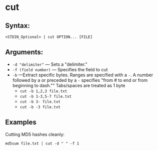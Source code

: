 # cut	
## Syntax:
```
<STDIN_Optional> | cut OPTION... [FILE]
```

## Arguments:
- `-d "delimiter"` &mdash; Sets a "delimiter."
- `-f (field number)` &mdash; Specifies the field to cut 
- `-b` &mdash;Extract specific bytes. Ranges are specified with a `-`. A number followed by a or preceded by a `-` specifies "from # to end or from beginning to dash."" Tabs/spaces are treated as 1 byte
	- `cut -b 1,2,3 file.txt` 
	- `cut -b 1-3,5-7 file.txt`
	- `cut -b 3- file.txt` 
	- `cut -b -3 file.txt`

## Examples
Cutting MD5 hashes cleanly:
```
md5sum file.txt | cut -d " " -f 1
```
